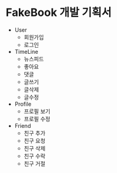 # FakeBook 개발 기획서

* User
  * 회원가입
  * 로그인
* TimeLine
  * 뉴스피드
  * 좋아요
  * 댓글
  * 글쓰기
  * 글삭제
  * 글수정
* Profile
  * 프로필 보기
  * 프로필 수정
* Friend
  * 친구 추가
  * 친구 요청
  * 친구 삭제
  * 친구 수락
  * 친구 거절